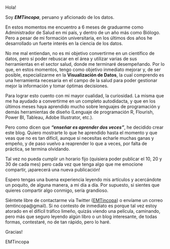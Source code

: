 Hola!

Soy **_EMTincopa_**, peruano y aficionado de los datos.

En estos momentos me encuentro a 6 meses de graduarme como Administrador de Salud en mi país, y dentro de un año más como Biólogo. Pero a pesar de mi formación universitaria, en los últimos dos años he desarrollado un fuerte interés en la ciencia de los datos.

No me mal entiendan, no es mi objetivo convertirme en un científico de datos, pero sí poder rebuscar en el área y utilizar varias de sus herramientas en el sector salud, donde me terminaré desempeñando. Por lo que, en estos momentos, tengo como objetivo inmediato mejorar y, de ser posible, especializarme en la **Visualización de Datos**, la cual comprendo es una herramienta necesaria en el campo de la salud para poder gestionar mejor la información y tomar óptimas decisiones. 

Para lograr esto cuento con mi mayor cualidad, la curiosidad. La misma que me ha ayudado a convertirme en un completo autodidacta, y que en los últimos meses haya aprendido mucho sobre lenguajes de programación y demás herramientas de diseño (Lenguaje de programación R, Flourish, Power BI, Tableau, Adobe Illustrator, etc.).

Pero como dicen que **_“enseñar es aprender dos veces”_**, he decidido crear este blog. Quiero mostrarte lo que he aprendido hasta el momento y que veas que no es tan difícil, aunque si necesitas echarle muchas ganas y empeño, y de paso vuelvo a reaprender lo que a veces, por falta de práctica, se termina olvidando. 

Tal vez no pueda cumplir un horario fijo (quisiera poder publicar el 10, 20 y 30 de cada mes) pero cada vez que tenga algo que me emocione compartir, ¡aparecerá una nueva publicación!

Espero tengas una buena experiencia leyendo mis artículos y acercándote un poquito, de alguna manera, a mi día a día. Por supuesto, si sientes que quieres compartir algo conmigo, sería grandioso.

Siéntete libre de contactarme vía Twitter ([EMTincopa](https://twitter.com/EMTincopa)) o envíame un correo (emtincopa@gmail). Si no contesto de inmediato es porque tal vez estoy atorado en el difícil tráfico limeño, quizás viendo una película, caminando, pero más que seguro leyendo algún libro o un blog interesante, de todas formas, contestaré, no de tan rápido, pero lo haré.

Gracias!

EMTincopa

